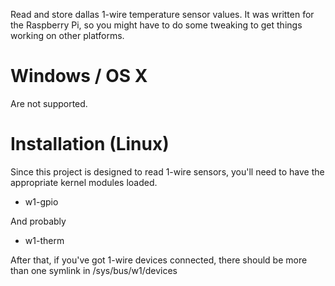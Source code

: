 Read and store dallas 1-wire temperature sensor values. It was written for the Raspberry Pi, so you might have to do
 some tweaking to get things working on other platforms.

# Windows / OS X

Are not supported.

# Installation (Linux)


Since this project is designed to read 1-wire sensors, you'll need to have the appropriate kernel modules loaded.

- w1-gpio

And probably

- w1-therm

After that, if you've got 1-wire devices connected, there should be more than one symlink in /sys/bus/w1/devices



